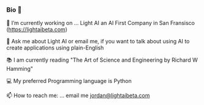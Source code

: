 ### Bio 💼

🔭 I’m currently working on ...
      Light AI an AI First Company in San Fransisco (https://lightaibeta.com)
      
💬 Ask me about Light AI or email me, if you want to talk about using AI to create applications using plain-English

📚 I am currently reading "The Art of Science and Engineering by Richard W Hamming" 

💻 My preferred Programming language is Python
      
📫 How to reach me: ...
  email me jordan@lightaibeta.com
<!--
**plowsjordan/plowsjordan** is a ✨ _special_ ✨ repository because its `README.md` (this file) appears on your GitHub profile.

Here are some ideas to get you started:

- 🔭 I’m currently working on ...
      Light AI an AI First Company in San Fransisco
- 🌱 I’m currently learning ...
- 👯 I’m looking to collaborate on ...
- 🤔 I’m looking for help with ...
- 💬 Ask me about ...
- 📫 How to reach me: ...
   if you want to learn more about Light AI email me jordan@lightaibeta.com
- 😄 Pronouns: ...
- ⚡ Fun fact: ...
-->

